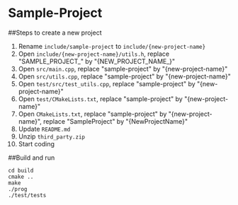 # Sample-Project

##Steps to create a new project
1. Rename `include/sample-project` to `include/{new-project-name}`
2. Open `include/{new-project-name}/utils.h`, replace "SAMPLE_PROJECT_" by "{NEW_PROJECT_NAME_}"
3. Open `src/main.cpp`, replace "sample-project" by "{new-project-name}"
4. Open `src/utils.cpp`, replace "sample-project" by "{new-project-name}"
5. Open `test/src/test_utils.cpp`, replace "sample-project" by "{new-project-name}"
6. Open `test/CMakeLists.txt`, replace "sample-project" by "{new-project-name}"
7. Open `CMakeLists.txt`, replace "sample-project" by "{new-project-name}", replace "SampleProject" by "{NewProjectName}"
8. Update `README.md`
9. Unzip `third_party.zip`
10. Start coding

##Build and run
```
cd build
cmake ..
make
./prog
./test/tests
```